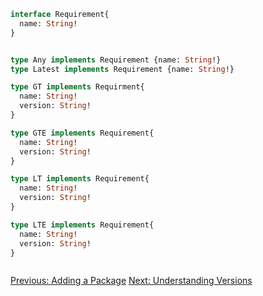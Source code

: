 ```graphql
interface Requirement{
  name: String!
}


type Any implements Requirement {name: String!} 
type Latest implements Requirement {name: String!}

type GT implements Requirment{
  name: String!
  version: String!
}

type GTE implements Requirement{
  name: String!
  version: String!
}

type LT implements Requirement{
  name: String!
  version: String!
}

type LTE implements Requirement{
  name: String!
  version: String!
}



```

[Previous: Adding a Package](01-basics.md) 
[Next: Understanding Versions](03-versions.md) 
